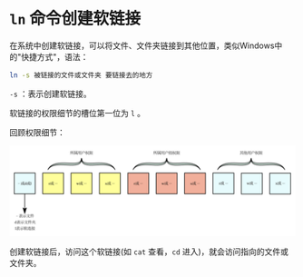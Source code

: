 # `ln` 命令创建软链接

在系统中创建软链接，可以将文件、文件夹链接到其他位置，类似Windows中的"快捷方式"，语法：

```bash
ln -s 被链接的文件或文件夹 要链接去的地方
```

`-s` ：表示创建软链接。

软链接的权限细节的槽位第一位为 `l` 。

回顾权限细节：

![](../Linux用户和权限/权限细节.svg)

创建软链接后，访问这个软链接(如 `cat` 查看，`cd` 进入)，就会访问指向的文件或文件夹。
